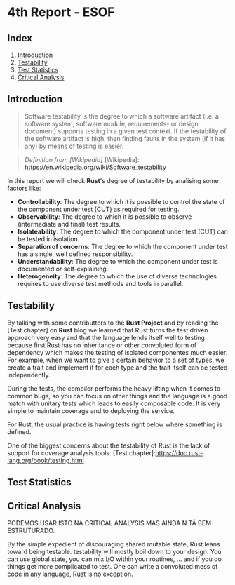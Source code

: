 # 4th Report - ESOF

## Index

1. [Introduction](#introduction)
2. [Testability](#testability)
3. [Test Statistics](#test-statistics)
4. [Critical Analysis](#critical-analysis)



## Introduction

> Software testability is the degree to which a software artifact (i.e. a software system, software module, requirements- or design document) supports testing in a given test context. If the testability of the software artifact is high, then finding faults in the system (if it has any) by means of testing is easier.

>  _Definition from [Wikipedia]_
[Wikipedia]: https://en.wikipedia.org/wiki/Software_testability

In this report we will check **Rust**'s degree of testability by analising some factors like:
- **Controllability**: The degree to which it is possible to control the state of the component under test (CUT) as required for testing.
- **Observability**: The degree to which it is possible to observe (intermediate and final) test results.
- **Isolateability**: The degree to which the component under test (CUT) can be tested in isolation.
- **Separation of concerns**: The degree to which the component under test has a single, well defined responsibility.
- **Understandability**: The degree to which the component under test is documented or self-explaining.
- **Heterogeneity**: The degree to which the use of diverse technologies requires to use diverse test methods and tools in parallel.



## Testability 

By talking with some contributtors to the **Rust Project** and by reading the [Test chapter] on **Rust** blog we learned that Rust turns the test driven approach very easy and that the language lends itself well to testing because first Rust has no inheritance or other convoluted form of dependency which makes the testing of isolated componentes much easier. For example, when we want to give a certain behavior to a set of types, we create a trait and implement it for each type and the trait itself can be tested independently. 

During the tests, the compiler performs the heavy lifting when it comes to common bugs, so you can focus on other things and the language is a good match with unitary tests which leads to easily composable code. It is very simple to maintain coverage and to deploying the service. 

For Rust, the usual practice is having tests right below where something is defined. 

One of the biggest concerns about the testability of Rust is the lack of support for coverage analysis tools. 
[Test chapter]:https://doc.rust-lang.org/book/testing.html


## Test Statistics

## Critical Analysis
PODEMOS USAR ISTO NA CRITICAL ANALYSIS MAS AINDA N TÁ BEM ESTRUTURADO.

By the simple expedient of discouraging shared mutable state, Rust leans toward being testable. testability will mostly boil down to your design. You can use global state, you can mix I/O within your routines, ... and if you do things get more complicated to test. One can write a convoluted mess of code in any language, Rust is no exception.


